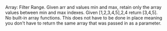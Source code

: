 Array: Filter Range.
Given arr and values min and max, retain only the array values between min and max indexes.
Given [1,2,3,4,5],2,4 return [3,4,5]. No built-in array functions.
This does not have to be done in place meaning you don't have to return the same array that was passed in as a parameter.
